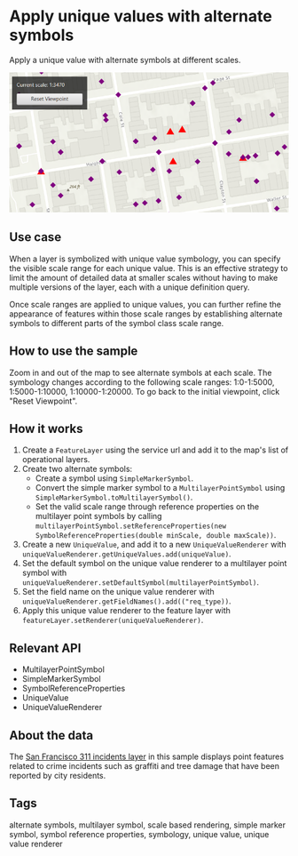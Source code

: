# Apply unique values with alternate symbols

Apply a unique value with alternate symbols at different scales.

![ApplyUniqueValuesWithAlternateSymbols](ApplyUniqueValuesWithAlternateSymbols.png)

## Use case

When a layer is symbolized with unique value symbology, you can specify the visible scale range for each unique value. This is an effective strategy to limit the amount of detailed data at smaller scales without having to make multiple versions of the layer, each with a unique definition query.

Once scale ranges are applied to unique values, you can further refine the appearance of features within those scale ranges by establishing alternate symbols to different parts of the symbol class scale range.

## How to use the sample

Zoom in and out of the map to see alternate symbols at each scale. The symbology changes according to the following scale ranges: 1:0-1:5000, 1:5000-1:10000, 1:10000-1:20000. To go back to the initial viewpoint, click "Reset Viewpoint".

## How it works

1. Create a `FeatureLayer` using the service url and add it to the map's list of operational layers.
2. Create two alternate symbols:
   * Create a symbol using `SimpleMarkerSymbol`.
   * Convert the simple marker symbol to a `MultilayerPointSymbol` using `SimpleMarkerSymbol.toMultilayerSymbol()`.
   * Set the valid scale range through reference properties on the multilayer point symbols by calling `multilayerPointSymbol.setReferenceProperties(new SymbolReferenceProperties(double minScale, double maxScale))`.
3. Create a new `UniqueValue`, and add it to a new `UniqueValueRenderer` with `uniqueValueRenderer.getUniqueValues.add(uniqueValue)`.
4. Set the default symbol on the unique value renderer to a multilayer point symbol with `uniqueValueRenderer.setDefaultSymbol(multilayerPointSymbol)`.
5. Set the field name on the unique value renderer with `uniqueValueRenderer.getFieldNames().add(("req_type))`.
6. Apply this unique value renderer to the feature layer with `featureLayer.setRenderer(uniqueValueRenderer)`.

## Relevant API

* MultilayerPointSymbol
* SimpleMarkerSymbol
* SymbolReferenceProperties
* UniqueValue
* UniqueValueRenderer

## About the data

The [San Francisco 311 incidents layer](https://sampleserver6.arcgisonline.com/arcgis/rest/services/SF311/FeatureServer/0) in this sample displays point features related to crime incidents such as graffiti and tree damage that have been reported by city residents.

## Tags

alternate symbols, multilayer symbol, scale based rendering, simple marker symbol, symbol reference properties, symbology, unique value, unique value renderer
